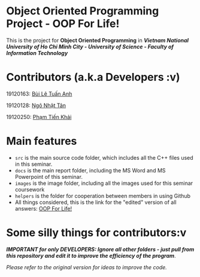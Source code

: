 # Object Oriented Programming Project - OOP For Life!

This is the project for **Object Oriented Programming** in ***Vietnam National University of Ho Chi Minh City - University of Science - Faculty of Information Technology***

# Contributors (a.k.a Developers :v)

19120163: [Bùi Lê Tuấn Anh](https://github.com/anthony2708)

19120128: [Ngô Nhật Tân](https://github.com/tanngo2510)

19120250: [Phạm Tiến Khải](https://github.com/khailqd81)

# Main features
- `src` is the main source code folder, which includes all the C++ files used in this seminar.
- `docs` is the main report folder, including the MS Word and MS Powerpoint of this seminar.
- `images` is the image folder, including all the images used for this seminar coursework
- `helpers` is the folder for cooperation between members in using Github
- All things considered, this is the link for the "edited" version of all answers: [OOP For Life!](https://docs.google.com/document/d/1pNIm-q0aODbO6CjbVEGMsJKVa-lifrHfjafC3VTjwNI/edit?usp=sharing)

# Some silly things for contributors:v
***IMPORTANT for only DEVELOPERS: Ignore all other folders -  just pull from this repository and edit it to improve the efficiency of the program***.

*Please refer to the original version for ideas to improve the code.*
